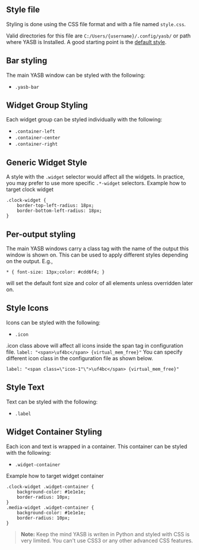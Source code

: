 ## Style file    

Styling is done using the CSS file format and with a file named `style.css`.

Valid directories for this file are `C:/Users/{username}/.config/yasb/` or path where YASB is Installed. A good starting point is the [default style](https://github.com/amnweb/yasb/blob/main/src/styles.css).

## Bar styling

The main YASB window can be styled with the following:
- `.yasb-bar`

## Widget Group Styling

Each widget group can be styled individually with the following:
- `.container-left`
- `.container-center`
- `.container-right`

## Generic Widget Style

A style with the `.widget` selector would affect all the widgets. In practice, you may prefer to use more specific `.*-widget` selectors.
Example how to target clock widget
```
.clock-widget {
	border-top-left-radius: 18px;
	border-bottom-left-radius: 18px;
}
```

## Per-output styling

The main YASB windows carry a class tag with the name of the output this window is shown on. This can be used to apply different styles depending on the output. E.g.,

```
* { font-size: 13px;color: #cdd6f4; }
```

will set the default font size and color of all elements unless overridden later on.


## Style Icons

Icons can be styled with the following:
- `.icon`

.icon class above will affect all icons inside the span tag in configuration file.
`label: "<span>\uf4bc</span> {virtual_mem_free}"`
You can specify different icon class in the configuration file as shown below.

```
label: "<span class=\"icon-1"\">\uf4bc</span> {virtual_mem_free}"
```

## Style Text

Text can be styled with the following:
- `.label`

## Widget Container Styling

Each icon and text is wrapped in a container. This container can be styled with the following:
- `.widget-container`

Example how to target widget container

``` 
.clock-widget .widget-container {
    background-color: #1e1e1e;
    border-radius: 10px;
}
.media-widget .widget-container {
    background-color: #1e1e1e;
    border-radius: 10px;
}
```

> **Note:**
> Keep the mind YASB is writen in Python and styled with CSS is very limited. You can't use CSS3 or any other advanced CSS features.

